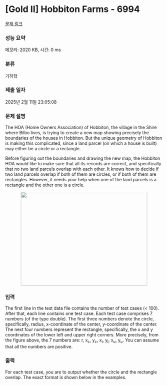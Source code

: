 # [Gold II] Hobbiton Farms - 6994 

[문제 링크](https://www.acmicpc.net/problem/6994) 

### 성능 요약

메모리: 2020 KB, 시간: 0 ms

### 분류

기하학

### 제출 일자

2025년 2월 11일 23:05:08

### 문제 설명

<p>The HOA (Home Owners Association) of Hobbiton, the village in the Shire where Bilbo lives, is trying to create a new map showing precisely the boundaries of the houses in Hobbiton. But the unique geometry of Hobbiton is making this complicated, since a land parcel (on which a house is built) may either be a circle or a rectangle.</p>

<p>Before figuring out the boundaries and drawing the new map, the Hobbiton HOA would like to make sure that all its records are correct, and specifically that no two land parcels overlap with each other. It knows how to decide if two land parcels overlap if both of them are circles, or if both of them are rectangles. However, it needs your help when one of the land parcels is a rectangle and the other one is a circle.</p>

<p style="text-align: center;"><img alt="" src="https://upload.acmicpc.net/e2a22ae1-115e-407a-9aa5-26b92833916d/-/preview/" style="width: 404px; height: 300px;"></p>

### 입력 

 <p>The first line in the test data file contains the number of test cases (< 100). After that, each line contains one test case. Each test case comprises 7 numbers (of the type double). The first three numbers denote the circle, specifically, radius, x-coordinate of the center, y-coordinate of the center. The next four numbers represent the rectangle, specifically, the x and y coordinates of the lower left and upper right corners. More precisely, from the figure above, the 7 numbers are: r, x<sub>c</sub>, y<sub>c</sub>, x<sub>l</sub>, y<sub>l</sub>, x<sub>u</sub>, y<sub>u</sub>. You can assume that all the numbers are positive.</p>

### 출력 

 <p>For each test case, you are to output whether the circle and the rectangle overlap. The exact format is shown below in the examples.</p>

